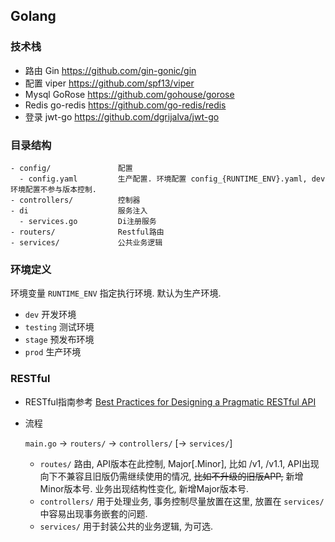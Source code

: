 ## Golang

### 技术栈

- 路由   Gin https://github.com/gin-gonic/gin
- 配置   viper https://github.com/spf13/viper
- Mysql GoRose https://github.com/gohouse/gorose
- Redis go-redis  https://github.com/go-redis/redis
- 登录   jwt-go  https://github.com/dgrijalva/jwt-go

### 目录结构

```
- config/               配置
  - config.yaml         生产配置. 环境配置 config_{RUNTIME_ENV}.yaml, dev环境配置不参与版本控制.
- controllers/          控制器
- di                    服务注入
  - services.go         Di注册服务
- routers/              Restful路由
- services/             公共业务逻辑

```

### 环境定义

环境变量 `RUNTIME_ENV` 指定执行环境. 默认为生产环境.

- `dev`       开发环境
- `testing`   测试环境
- `stage`     预发布环境
- `prod`      生产环境

### RESTful

- RESTful指南参考 <a href="https://www.vinaysahni.com/best-practices-for-a-pragmatic-restful-api" target="_blank">Best Practices for Designing a Pragmatic RESTful API</a>

- 流程

  `main.go` -> `routers/` -> `controllers/` [-> `services/`]

    - `routes/` 路由, API版本在此控制, Major[.Minor], 比如 /v1, /v1.1, API出现向下不兼容且旧版仍需继续使用的情况, ~~比如不升级的旧版APP,~~ 新增Minor版本号. 业务出现结构性变化, 新增Major版本号.
    - `controllers/` 用于处理业务, 事务控制尽量放置在这里, 放置在 `services/` 中容易出现事务嵌套的问题.
    - `services/` 用于封装公共的业务逻辑, 为可选.
    